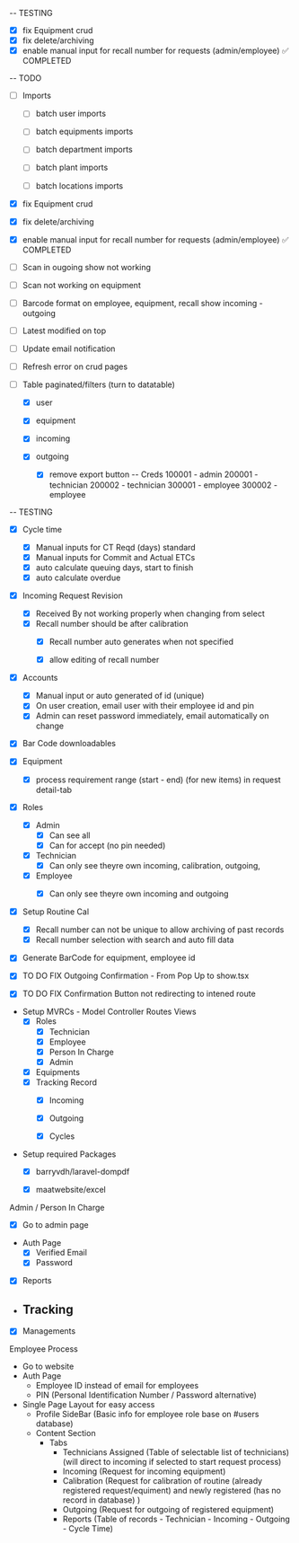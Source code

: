 -- TESTING
- [x] fix Equipment crud 
- [x] fix delete/archiving
- [x] enable manual input for recall number for requests (admin/employee) ✅ COMPLETED

-- TODO

- [ ] Imports
    - [ ] batch user imports
    - [ ] batch equipments imports
    - [ ] batch department imports
    - [ ] batch plant imports 
    - [ ] batch locations imports



- [x] fix Equipment crud 
- [x] fix delete/archiving
- [x] enable manual input for recall number for requests (admin/employee) ✅ COMPLETED

- [ ] Scan in ougoing show not working
- [ ] Scan not working on equipment
- [ ] Barcode format on employee, equipment, recall show incoming - outgoing


- [ ] Latest modified on top
- [ ] Update email notification
- [ ] Refresh error on crud pages




- [ ] Table paginated/filters (turn to datatable)  
    - [x] user
    - [x] equipment

    - [x] incoming
    - [x] outgoing
        - [x] remove export button
-- Creds
100001 - admin
200001 - technician
200002 - technician
300001 - employee
300002 - employee


-- TESTING
- [x] Cycle time    
    - [x] Manual inputs for CT Reqd (days) standard 
    - [x] Manual inputs for Commit and Actual ETCs 
    - [x] auto calculate queuing days, start to finish
    - [x] auto calculate overdue

- [x] Incoming Request Revision
    - [x] Received By not working properly when changing from select
    - [x] Recall number should be after calibration
        - [x] Recall number auto generates when not specified
        - [x] allow editing of recall number


- [x] Accounts
    - [x] Manual input or auto generated of id (unique)
    - [x] On user creation, email user with their employee id and pin
    - [x] Admin can reset password immediately, email automatically on change  

- [x] Bar Code downloadables


- [x] Equipment
    - [x] process requirement range (start - end) (for new items) in request detail-tab

- [x] Roles
    - [x] Admin
        - [x] Can see all
        - [x] Can for accept (no pin needed)

    - [x] Technician
        - [x] Can only see theyre own incoming, calibration, outgoing, 
        
    - [x] Employee
        - [x] Can only see theyre own incoming and outgoing


- [x] Setup Routine Cal
    - [x] Recall number can not be unique to allow archiving of past records
    - [x] Recall number selection with search and auto fill data
- [x] Generate BarCode for equipment, employee id


- [x] TO DO FIX Outgoing Confirmation -  From Pop Up to show.tsx
- [x] TO DO FIX Confirmation Button not redirecting to intened route

- Setup MVRCs - Model Controller Routes Views
    - [x] Roles 
        - [x] Technician
        - [x] Employee
        - [x] Person In Charge
        - [x] Admin
    - [x] Equipments
    - [x] Tracking Record
        - [x] Incoming
        - [x] Outgoing
        - [x] Cycles


- Setup required Packages
    - [x] barryvdh/laravel-dompdf
    - [x] maatwebsite/excel



Admin / Person In Charge
- [x] Go to admin page
- Auth Page
    - [x] Verified Email
    - [x] Password

- [x] Reports
- Tracking
    - 
- [x] Managements

Employee Process
- Go to website
- Auth Page 
    - Employee ID instead of email for employees
    - PIN (Personal Identification Number / Password alternative)
- Single Page Layout for easy access
    - Profile SideBar (Basic info for employee role base on #users database)
    - Content Section 
        - Tabs
            - Technicians Assigned (Table of selectable list of technicians) (will direct to incoming if selected to start request process)
            - Incoming (Request for incoming equipment)
            - Calibration (Request for calibration of routine (already registered request/equiment) and newly registered (has no record in database) ) 
            - Outgoing (Request for outgoing of registered equipment)
            - Reports (Table of records - Technician  - Incoming - Outgoing - Cycle Time)

